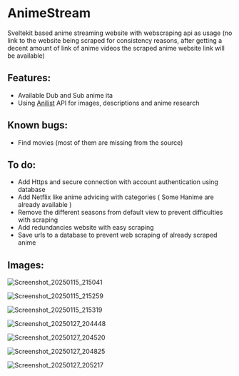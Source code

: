 # AnimeStream
Sveltekit based anime streaming website with webscraping api as usage (no link to the website being scraped for consistency reasons, after getting a decent amount of link of anime videos the scraped anime website link will be available)

## Features:
* Available Dub and Sub anime ita
* Using [Anilist](https://github.com/anilist) API for images, descriptions and anime research

## Known bugs:
* Find movies (most of them are missing from the source)
## To do:
* Add Https and secure connection with account authentication using database
* Add Netflix like anime advicing with categories ( Some Hanime are already available )
* Remove the different seasons from default view to prevent difficulties with scraping
* Add redundancies website with easy scraping
* Save urls to a database to prevent web scraping of already scraped anime


## Images: 
![Screenshot_20250115_215041](https://github.com/user-attachments/assets/f602973c-413e-45bf-864c-530b4844b186)

![Screenshot_20250115_215259](https://github.com/user-attachments/assets/7a0c1ef9-26fa-4ea6-892a-8701b8c25740)

![Screenshot_20250115_215319](https://github.com/user-attachments/assets/4497a7ef-fc69-4954-a5a9-9656bf22e19b)

![Screenshot_20250127_204448](https://github.com/user-attachments/assets/6a56f881-a290-4bac-8594-458a49f2f50c)

![Screenshot_20250127_204520](https://github.com/user-attachments/assets/3a11fa93-c183-4a98-ad7f-58462113c4eb)

![Screenshot_20250127_204825](https://github.com/user-attachments/assets/053058ec-7b8f-4096-8cc0-b0cc5940b742)

![Screenshot_20250127_205217](https://github.com/user-attachments/assets/f1cafe74-9247-4153-82bc-05e97d7226d5)
